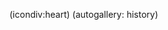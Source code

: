 <!--
Title: Om
Description: Om Jacob Moen.
Keywords: Jacob, Moen, Jacob Moen, jacmoe
ogimage: newsiteimage.jpg
Date: 2013/01/01 03:43:00
Updated: 2014/01/26 03:23
View: om
-->
(icondiv:heart)
(autogallery: history)
